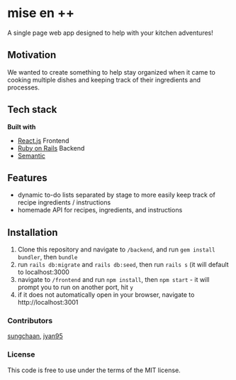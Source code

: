 # mise en ++
A single page web app designed to help with your kitchen adventures!

## Motivation

We wanted to create something to help stay organized when it came to cooking multiple dishes and keeping track of their ingredients and processes.

## Tech stack

<b>Built with</b>
- [React.js](https://reactjs.org/) Frontend
- [Ruby on Rails](https://rubyonrails.org/) Backend 
- [Semantic](https://react.semantic-ui.com/)

## Features

- dynamic to-do lists separated by stage to more easily keep track of recipe ingredients / instructions
- homemade API for recipes, ingredients, and instructions
  
## Installation

1. Clone this repository and navigate to `/backend`, and run `gem install bundler`, then `bundle`
2. run `rails db:migrate` and `rails db:seed`, then run `rails s` (it will default to localhost:3000
3. navigate to `/frontend` and run `npm install`, then `npm start` - it will prompt you to run on another port, hit `y`
4. if it does not automatically open in your browser, navigate to http://localhost:3001

### Contributors
[sungchaan](https://github.com/sungchaan), [jyan95](https://github.com/jyan95)

### License
This code is free to use under the terms of the MIT license.


